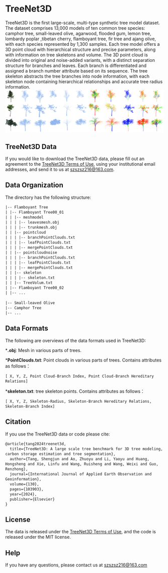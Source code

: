 # TreeNet3D
TreeNet3D is the first large-scale, multi-type synthetic tree model dataset. The dataset comprises 13,000 models of ten common tree species: camphor tree, small-leaved olive,  agarwood, flooded gum, lemon tree, lombardy poplar ,tibetan cherry, flamboyant tree, fir tree and ajang olive, with each species represented by 1,300 samples. Each tree model offers a 3D point cloud with hierarchical structure and precise parameters, along with information on tree skeletons and volume.  The 3D point cloud is divided into original and noise-added variants, with a distinct separation structure for branches and leaves.  Each branch is differentiated and assigned a branch number attribute based on its sequence.  The tree skeleton abstracts the tree branches into node information, with each skeleton node containing hierarchical relationships and accurate tree radius information.  
<img src="/alltrees.png" width="800">

## TreeNet3D Data
If you would like to download the TreeNet3D data, please fill out an agreement to the [TreeNet3D Terms of Use](https://github.com/ao216/TreeNet3D/blob/main/TreeNet3D%20Terms%20of%20Use.pdf), using your institutional email addresses, and send it to us at szszsz216@163.com.

## Data Organization
The directory has the following structure:
```shell
|-- Flamboyant Tree
| |-- Flamboyant Tree00_01
| | |-- meshmodel
| | | |-- leavesmesh.obj
| | | |-- trunkmesh.obj
| | |-- pointcloud
| | | |-- branchPointClouds.txt
| | | |-- leafPointClouds.txt
| | | |-- mergePointClouds.txt
| | |-- pointcloudnoise
| | | |-- branchPointClouds.txt
| | | |-- leafPointClouds.txt
| | | |-- mergePointClouds.txt
| | |-- skeleton
| | | |-- skeleton.txt
| | |-- TreeVolum.txt
| |-- Flamboyant Tree00_02
| |-- ...

|-- Small-leaved Olive
|-- Camphor Tree
|-- ...
```
## Data Formats
The following are overviews of the data formats used in TreeNet3D:

***.obj**: Mesh in various parts of trees.

***PointClouds.txt**: Point clouds in various parts of trees. Contains attributes as follows：
```shell
[ X, Y, Z, Point Cloud-Branch Index, Point Cloud-Branch Hereditary Relations]
```
***skeleton.txt**: tree skeleton points. Contains attributes as follows：
```shell
[ X, Y, Z, Skeleton-Radius, Skeleton-Branch Hereditary Relations, Skeleton-Branch Index]
```
## Citation
If you use the TreeNet3D data or code please cite:
```shell
@article{tang2024treenet3d,
  title={TreeNet3D: A large scale tree benchmark for 3D tree modeling, carbon storage estimation and tree segmentation},
  author={Tang, Shengjun and Ao, Zhuoyu and Li, Yaoyu and Huang, Hongsheng and Xie, Linfu and Wang, Ruisheng and Wang, Weixi and Guo, Renzhong},
  journal={International Journal of Applied Earth Observation and Geoinformation},
  volume={130},
  pages={103903},
  year={2024},
  publisher={Elsevier}
}
```
## License
The data is released under the [TreeNet3D Terms of Use](https://github.com/ao216/TreeNet3D/blob/main/TreeNet3D%20Terms%20of%20Use.pdf), and the code is released under the MIT license.

## Help
If you have any questions, please contact us at szszsz216@163.com


